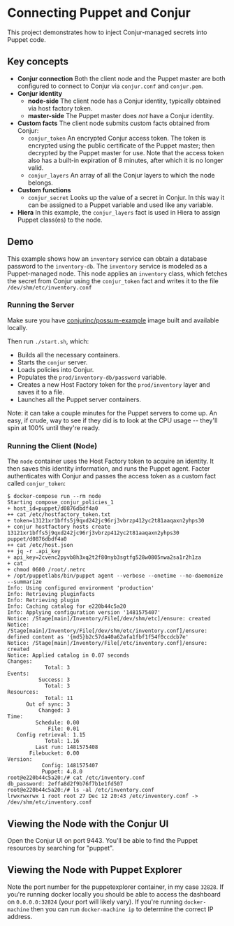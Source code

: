 # Connecting Puppet and Conjur

This project demonstrates how to inject Conjur-managed secrets into Puppet code. 

## Key concepts

* **Conjur connection** Both the client node and the Puppet master are both configured to connect to Conjur via `conjur.conf` and `conjur.pem`. 
* **Conjur identity**
  * **node-side** The client node has a Conjur identity, typically obtained via host factory token.
  * **master-side** The Puppet master does *not* have a Conjur identity.
* **Custom facts** The client node submits custom facts obtained from Conjur:
  * `conjur_token` An encrypted Conjur access token. The token is encrypted using the public certificate of the Puppet master; then decrypted by the Puppet master for use. Note that the access token also has a built-in expiration of 8 minutes, after which it is no longer valid.
  * `conjur_layers` An array of all the Conjur layers to which the node belongs.
* **Custom functions**
  * `conjur_secret` Looks up the value of a secret in Conjur. In this way it can be assigned to a Puppet variable and used like any variable.
* **Hiera** In this example, the `conjur_layers` fact is used in Hiera to assign Puppet class(es) to the node.

## Demo

This example shows how an `inventory` service can obtain a database password to the `inventory-db`. The `inventory` service is modeled as a Puppet-managed node. This node applies an `inventory` class, which fetches the secret from Conjur using the `conjur_token` fact and writes it to the file `/dev/shm/etc/inventory.conf`

### Running the Server

Make sure you have [conjurinc/possum-example](https://github.com/conjurinc/possum-example)
image built and available locally.

Then run `./start.sh`, which:

* Builds all the necessary containers.
* Starts the `conjur` server.
* Loads policies into Conjur.
* Populates the `prod/inventory-db/password` variable.
* Creates a new Host Factory token for the `prod/inventory` layer and saves it to a file.
* Launches all the Puppet server containers.

Note: it can take a couple minutes for the Puppet servers to come up.
An easy, if crude, way to see if they did is to look at the CPU usage -- they'll spin at 100%
until they're ready.

### Running the Client (Node)

The `node` container uses the Host Factory token to acquire an identity. It then saves this identity information, and runs the Puppet agent. Facter authenticates with Conjur and passes the access token as a custom fact called
`conjur_token`:

```
$ docker-compose run --rm node
Starting compose_conjur_policies_1
+ host_id=puppet/d0876dbdf4a0
++ cat /etc/hostfactory_token.txt
+ token=13121xr1bffs5j9qxd242jc96rj3vbrzp412yc2t81aaqaxn2yhps30
+ conjur hostfactory hosts create 13121xr1bffs5j9qxd242jc96rj3vbrzp412yc2t81aaqaxn2yhps30 puppet/d0876dbdf4a0
++ cat /etc/host.json
++ jq -r .api_key
+ api_key=2cvenc2pyvb8h3xq2t2f80nyb3sgtfg528w0805nwa2sa1r2h1za
+ cat
+ chmod 0600 /root/.netrc
+ /opt/puppetlabs/bin/puppet agent --verbose --onetime --no-daemonize --summarize
Info: Using configured environment 'production'
Info: Retrieving pluginfacts
Info: Retrieving plugin
Info: Caching catalog for e220b44c5a20
Info: Applying configuration version '1481575407'
Notice: /Stage[main]/Inventory/File[/dev/shm/etc]/ensure: created
Notice: /Stage[main]/Inventory/File[/dev/shm/etc/inventory.conf]/ensure: defined content as '{md5}b2c57da40a62afa1fbf1f54f0ccdcb7e'
Notice: /Stage[main]/Inventory/File[/etc/inventory.conf]/ensure: created
Notice: Applied catalog in 0.07 seconds
Changes:
            Total: 3
Events:
          Success: 3
            Total: 3
Resources:
            Total: 11
      Out of sync: 3
          Changed: 3
Time:
         Schedule: 0.00
             File: 0.01
   Config retrieval: 1.15
            Total: 1.16
         Last run: 1481575408
       Filebucket: 0.00
Version:
           Config: 1481575407
           Puppet: 4.8.0
root@e220b44c5a20:/# cat /etc/inventory.conf
db_password: 2effa8d2f9b76f7b1e1fd507
root@e220b44c5a20:/# ls -al /etc/inventory.conf
lrwxrwxrwx 1 root root 27 Dec 12 20:43 /etc/inventory.conf -> /dev/shm/etc/inventory.conf
```

## Viewing the Node with the Conjur UI

Open the Conjur UI on port 9443. You'll be able to find the Puppet resources by searching for "puppet".

## Viewing the Node with Puppet Explorer

Note the port number for the puppetexplorer container, in my case `32828`. If
you're running docker locally you should be able to access the dashboard
on `0.0.0.0:32824` (your port will likely vary). If you're running
`docker-machine` then you can run `docker-machine ip` to determine the
correct IP address. 
